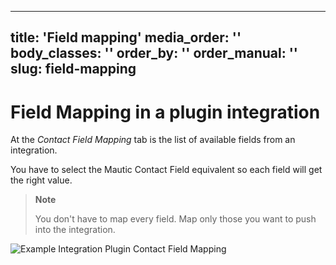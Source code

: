 ---
title: 'Field mapping'
media_order: ''
body_classes: ''
order_by: ''
order_manual: ''
slug: field-mapping
-------------------
# Field Mapping in a plugin integration

At the *Contact Field Mapping* tab is the list of available fields from an integration.

You have to select the Mautic Contact Field equivalent so each field will get the right value.

> **Note**
>
> You don't have to map every field. Map only those you want to push into the integration.

![Example Integration Plugin Contact Field Mapping](media/plugins-field-mapping.png "HubSpot example Contact field mapping")
